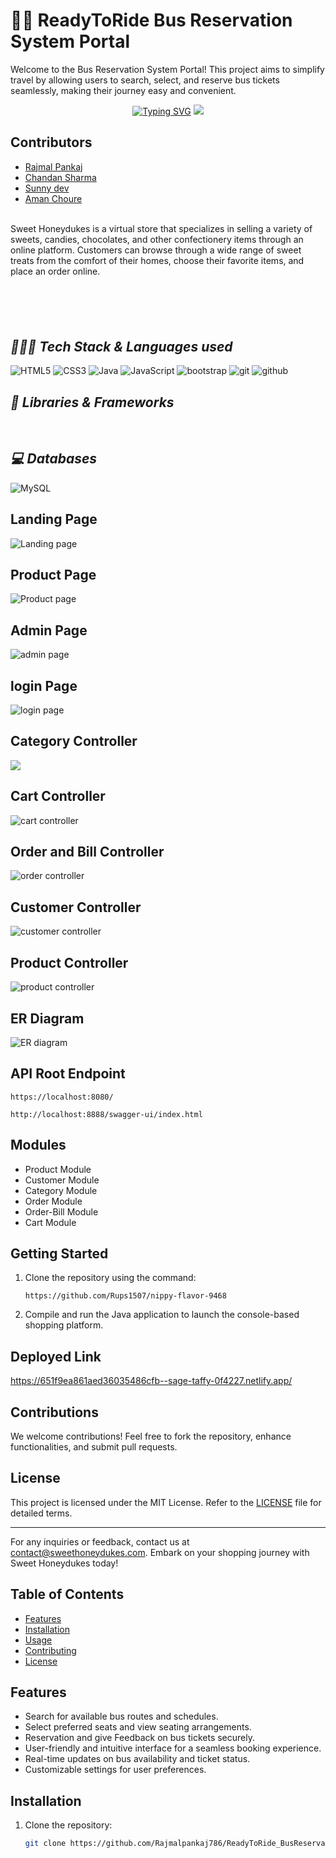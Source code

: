 # 🚌🎫 ReadyToRide Bus Reservation System Portal

Welcome to the Bus Reservation System Portal! This project aims to simplify travel by allowing users to search, select, and reserve bus tickets seamlessly, making their journey easy and convenient.
<p align="center">
 <a href="https://git.io/typing-svg"><img src="https://readme-typing-svg.demolab.com?font=Delicious+Handrawn&weight=100&size=53&pause=1000&color=rgb(117,87,184)&center=true&vCenter=true&width=605&height=118&lines=Ready+To+Ride" alt="Typing SVG" /></a>
<img src="FrontEnd/AssetsIndexPage/Shop.png"/>
</p>


## Contributors

- [Rajmal Pankaj](https://github.com/Rajmalpankaj786)
- [Chandan Sharma](https://github.com/chandansharma65914)
- [Sunny dev](https://github.com/Sunnysingh1231)
- [Aman Choure](https://github.com/amanacr0358)





<br>
Sweet Honeydukes is a virtual store that specializes in selling a variety of sweets, candies, chocolates, and other confectionery items through an online platform. Customers can browse through a wide range of sweet treats from the comfort of their homes, choose their favorite items, and place an order online.

### <h2 style="margin-top:100px ;"><i>👨🏻‍💻 Tech Stack & Languages used</i></h2>
![HTML5](https://img.shields.io/badge/HTML5-E34F26?style=for-the-badge&logo=html5&logoColor=white)
![CSS3](https://img.shields.io/badge/CSS3-1572B6?style=for-the-badge&logo=css3&logoColor=white)
![Java](https://img.shields.io/badge/Java-ED8B00?style=for-the-badge&logo=java&logoColor=white)
![JavaScript](https://img.shields.io/badge/JavaScript-323330?style=for-the-badge&logo=javascript&logoColor=F7DF1E)
<img src="https://img.shields.io/badge/Libraries-563D7C?style=for-the-badge&logo=bootstrap&logoColor=white" alt="bootstrap" />
<img src="https://img.shields.io/badge/Git-f44d27?style=for-the-badge&logo=git&logoColor=white" alt="git" />
<img src="https://img.shields.io/badge/GitHub-100000?style=for-the-badge&logo=github&logoColor=white" alt="github" />



### <h2><i>🚀 Libraries & Frameworks</i></h2>
<a href="" target="blank"><img src="https://img.shields.io/static/v1?style=for-the-badge&message=Spring&color=852100&label=" alt=""/></a>
<a href="" target="blank"><img src="https://img.shields.io/static/v1?style=for-the-badge&message=SpringBoot&color=00d09c&label=" alt="" /></a>
<a href="" target="blank"><img src="https://img.shields.io/static/v1?style=for-the-badge&message=Hibernate&color=000030&label=" alt=""/></a>
<a href="" target="blank"><img src="https://img.shields.io/static/v1?style=for-the-badge&message=JDBC&color=400030&label=" alt=""/></a>
<a href="" target="blank"><img src="https://img.shields.io/static/v1?style=for-the-badge&message=Servlets&color=700030&label=" alt=""/></a>


### <h2><i>💻 Databases</i></h2>
![MySQL](https://img.shields.io/badge/MySQL-00000F?style=for-the-badge&logo=mysql&logoColor=white)



## Landing Page
![Landing page](<readmephoto/Screenshot (1954).png>)
## Product Page
![Product page](<readmephoto/Screenshot (215).png>)

## Admin Page
![admin page](<readmephoto/Screenshot (216).png>)

## login Page
![login page](<readmephoto/Screenshot (1955).png>)

## Category Controller
<img src="https://masai-course.s3.ap-south-1.amazonaws.com/editor/uploads/2023-04-10/categoryController_679746.png"/>

## Cart Controller
![cart controller](readmephoto/cart-controller.PNG)

## Order and Bill Controller
![order controller](readmephoto/sweet-order-controller.PNG)

## Customer Controller
![customer controller](readmephoto/customer-controller.PNG)

## Product Controller
![product controller](readmephoto/sweet-item-controller.PNG)

## ER Diagram
![ER diagram](<readmephoto/ER diagram sweet honeydukes.PNG>)
## API Root Endpoint

```
https://localhost:8080/
```

```
http://localhost:8888/swagger-ui/index.html
```

## Modules
- Product Module
- Customer Module
- Category Module
- Order Module
- Order-Bill Module
- Cart Module


## Getting Started

1. Clone the repository using the command:
   ```
   https://github.com/Rups1507/nippy-flavor-9468
   ```

2. Compile and run the Java application to launch the console-based shopping platform.

## Deployed Link

https://651f9ea861aed36035486cfb--sage-taffy-0f4227.netlify.app/
## Contributions

We welcome contributions! Feel free to fork the repository, enhance functionalities, and submit pull requests.

## License

This project is licensed under the MIT License. Refer to the [LICENSE](LICENSE) file for detailed terms.

---

For any inquiries or feedback, contact us at [contact@sweethoneydukes.com](mailto:contact@sweethoneydukes.com). Embark on your shopping journey with Sweet Honeydukes today!
## Table of Contents

- [Features](#features)
- [Installation](#installation)
- [Usage](#usage)
- [Contributing](#contributing)
- [License](#license)

## Features

- Search for available bus routes and schedules.
- Select preferred seats and view seating arrangements.
- Reservation and give Feedback on bus tickets securely.
- User-friendly and intuitive interface for a seamless booking experience.
- Real-time updates on bus availability and ticket status.
- Customizable settings for user preferences.

## Installation

1. Clone the repository:
   ```bash
   git clone https://github.com/Rajmalpankaj786/ReadyToRide_BusReservationSystem.git

